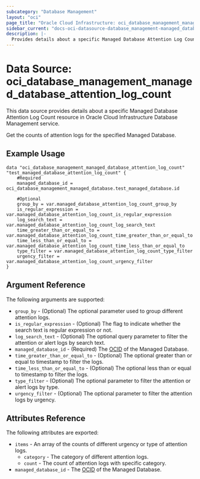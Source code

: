 ```yaml
---
subcategory: "Database Management"
layout: "oci"
page_title: "Oracle Cloud Infrastructure: oci_database_management_managed_database_attention_log_count"
sidebar_current: "docs-oci-datasource-database_management-managed_database_attention_log_count"
description: |-
  Provides details about a specific Managed Database Attention Log Count in Oracle Cloud Infrastructure Database Management service
---
```


# Data Source: oci_database_management_managed_database_attention_log_count
This data source provides details about a specific Managed Database Attention Log Count resource in Oracle Cloud Infrastructure Database Management service.

Get the counts of attention logs for the specified Managed Database.


## Example Usage

```hcl
data "oci_database_management_managed_database_attention_log_count" "test_managed_database_attention_log_count" {
	#Required
	managed_database_id = oci_database_management_managed_database.test_managed_database.id

	#Optional
	group_by = var.managed_database_attention_log_count_group_by
	is_regular_expression = var.managed_database_attention_log_count_is_regular_expression
	log_search_text = var.managed_database_attention_log_count_log_search_text
	time_greater_than_or_equal_to = var.managed_database_attention_log_count_time_greater_than_or_equal_to
	time_less_than_or_equal_to = var.managed_database_attention_log_count_time_less_than_or_equal_to
	type_filter = var.managed_database_attention_log_count_type_filter
	urgency_filter = var.managed_database_attention_log_count_urgency_filter
}
```

## Argument Reference

The following arguments are supported:

* `group_by` - (Optional) The optional parameter used to group different attention logs.
* `is_regular_expression` - (Optional) The flag to indicate whether the search text is regular expression or not.
* `log_search_text` - (Optional) The optional query parameter to filter the attention or alert logs by search text.
* `managed_database_id` - (Required) The [OCID](https://docs.cloud.oracle.com/iaas/Content/General/Concepts/identifiers.htm) of the Managed Database.
* `time_greater_than_or_equal_to` - (Optional) The optional greater than or equal to timestamp to filter the logs.
* `time_less_than_or_equal_to` - (Optional) The optional less than or equal to timestamp to filter the logs.
* `type_filter` - (Optional) The optional parameter to filter the attention or alert logs by type.
* `urgency_filter` - (Optional) The optional parameter to filter the attention logs by urgency.


## Attributes Reference

The following attributes are exported:

* `items` - An array of the counts of different urgency or type of attention logs.
	* `category` - The category of different attention logs.
	* `count` - The count of attention logs with specific category.
* `managed_database_id` - The [OCID](https://docs.cloud.oracle.com/iaas/Content/General/Concepts/identifiers.htm) of the Managed Database.

